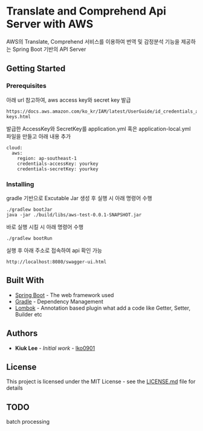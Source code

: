 # Translate and Comprehend Api Server with AWS

AWS의 Translate, Comprehend 서비스를 이용하여 번역 및 감정분석 기능을 제공하는 Spring Boot 기반의 API Server

## Getting Started
### Prerequisites

아래 url 참고하여, aws access key와 secret key 발급

```
https://docs.aws.amazon.com/ko_kr/IAM/latest/UserGuide/id_credentials_access-keys.html
```
발급한 AccessKey와 SecretKey를 application.yml 혹은 application-local.yml 파일을 만들고 아래 내용 추가

```
cloud:
  aws:
    region: ap-southeast-1
    credentials-accessKey: yourkey
    credentials-secretKey: yourkey
```

### Installing

gradle 기반으로 Excutable Jar 생성 후 실행 시 아래 명령어 수행

```
./gradlew bootJar
java -jar ./build/libs/aws-test-0.0.1-SNAPSHOT.jar
```

바로 실행 시킬 시 아래 명령어 수행

```
./gradlew bootRun
```

실행 후 아래 주소로 접속하여 api 확인 가능
```
http://localhost:8080/swagger-ui.html
```

## Built With

* [Spring Boot](https://spring.io/projects/spring-boot) - The web framework used
* [Gradle](https://gradle.org) - Dependency Management
* [Lombok](https://projectlombok.org) - Annotation based plugin what add a code like Getter, Setter, Builder etc

## Authors

* **Kiuk Lee** - *Initial work* - [lko0901](https://github.com/lko0901)

## License

This project is licensed under the MIT License - see the [LICENSE.md](LICENSE.md) file for details

## TODO
batch processing
